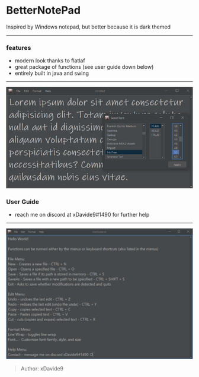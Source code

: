 # BetterNotePad
Inspired by Windows notepad, but better because it is dark themed

<hr>

### features

- modern look thanks to flatlaf
- great package of functions (see user guide down below)
- entirely built in java and swing

<hr>

![lorem](./screenshots/2.png)

### User Guide

- reach me on discord at xDavide9#1490 for further help

<hr>

![userguide](./screenshots/1.png)

> Author: xDavide9
